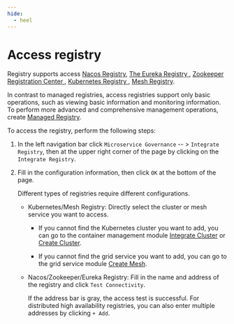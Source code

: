 ```yaml
---
hide:
  - heel
---
```


# Access registry

Registry supports access [Nacos Registry](../../../reference/basic-knowledge/registry.md#nacos-Registry), [ The Eureka Registry ](../../../reference/basic-knowledge/registry.md#eureka-Registry), [ Zookeeper Registration Center ](../../../reference/basic-knowledge/registry.md#zookeeper-Registry), [ Kubernetes Registry ](../../../reference/basic-knowledge/registry.md#kubernetes-Registry), [Mesh Registry](../../../reference/basic-knowledge/registry.md#service-mesh-Registry).

In contrast to managed registries, access registries support only basic operations, such as viewing basic information and monitoring information. To perform more advanced and comprehensive management operations, create [Managed Registry](../managed/registry-lcm/create-registry.md).

To access the registry, perform the following steps:

1. In the left navigation bar click `Microservice Governance` -- > `Integrate Registry`, then at the upper right corner of the page by clicking on the `Integrate Registry`.

    <!--!\[.*?\]\((?:https?:\/\/)?\S+\.(?:png|jpg|jpeg|gif|bmp)\)-->

2. Fill in the configuration information, then click `OK` at the bottom of the page.

    Different types of registries require different configurations.

    - Kubernetes/Mesh Registry: Directly select the cluster or mesh service you want to access.

        - If you cannot find the Kubernetes cluster you want to add, you can go to the container management module [Integrate Cluster](../../../kpanda/user-guide/clusters/integrate-cluster) or [Create Cluster](../../../kpanda/user-guide/clusters/create-cluster.md).

        - If you cannot find the grid service you want to add, you can go to the grid service module [Create Mesh](../../../mspider/user-guide/service-mesh/README.md).

            <!--!\[.*?\]\((?:https?:\/\/)?\S+\.(?:png|jpg|jpeg|gif|bmp)\)-->

    - Nacos/Zookeeper/Eureka Registry: Fill in the name and address of the registry and click `Test Connectivity`.

        If the address bar is gray, the access test is successful. For distributed high availability registries, you can also enter multiple addresses by clicking `+ Add`.

        <!--!\[.*?\]\((?:https?:\/\/)?\S+\.(?:png|jpg|jpeg|gif|bmp)\)-->
